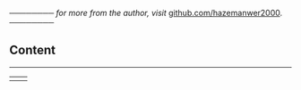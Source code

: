 ──────── *for more from the author, visit* [github.com/hazemanwer2000](https://github.com/hazemanwer2000). ────────
## Content
---

|     |     |
| --- | --- |
|     |     |
